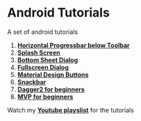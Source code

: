 # Android Tutorials
A set of android tutorials

1. [**Horizontal Progressbar below Toolbar**](https://github.com/adrianseraspi12/Material-Design-Tutorials/tree/master/Horizontal%20Progressbar%20below%20Toolbar)
2. [**Splash Screen**](https://github.com/adrianseraspi12/Material-Design-Tutorials/tree/master/Splash%20Screen)
3. [**Bottom Sheet Dialog**](https://github.com/adrianseraspi12/Android-Tutorials/tree/master/Bottom%20Sheet%20Dialog)
4. [**Fullscreen Dialog**](https://github.com/adrianseraspi12/Android-Tutorials/tree/master/Fullscreen%20Dialog)
5. [**Material Design Buttons**](https://github.com/adrianseraspi12/Android-Tutorials/tree/master/Material%20Design%20Buttons)
6. [**Snackbar**](https://github.com/adrianseraspi12/Android-Tutorials/tree/master/Snackbar)
7. [**Dagger2 for beginners**](https://github.com/adrianseraspi12/Android-Tutorials/tree/master/Dagger2%20for%20beginners)
8. [**MVP for beginners**](https://github.com/adrianseraspi12/Android-Tutorials/tree/master/MVP%20for%20beginners)

Watch my [**Youtube playslist**](https://www.youtube.com/watch?v=Ks2d7QOCG70&list=PLCRF4ppnFvasJviT1CXAJyOFxKB90WZU_) for the tutorials
